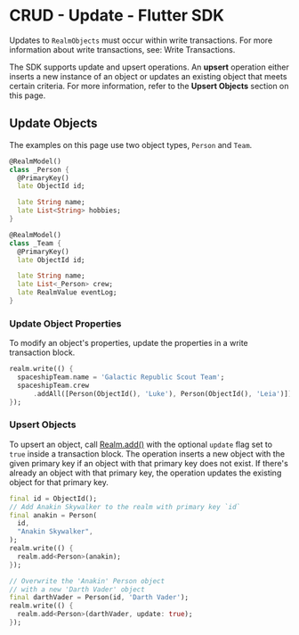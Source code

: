 # CRUD - Update - Flutter SDK
Updates to `RealmObjects` must occur within write transactions. For more
information about write transactions, see: Write Transactions.

The SDK supports update and upsert operations. An **upsert** operation either
inserts a new instance of an object or updates an existing object that meets
certain criteria. For more information, refer to the **Upsert Objects**
section on this page.

## Update Objects
The examples on this page use two object types, `Person` and `Team`.

```dart
@RealmModel()
class _Person {
  @PrimaryKey()
  late ObjectId id;

  late String name;
  late List<String> hobbies;
}

@RealmModel()
class _Team {
  @PrimaryKey()
  late ObjectId id;

  late String name;
  late List<_Person> crew;
  late RealmValue eventLog;
}
```

### Update Object Properties
To modify an object's properties, update the properties in a write transaction
block.

```dart
realm.write(() {
  spaceshipTeam.name = 'Galactic Republic Scout Team';
  spaceshipTeam.crew
      .addAll([Person(ObjectId(), 'Luke'), Person(ObjectId(), 'Leia')]);
});
```

### Upsert Objects
To upsert an object, call [Realm.add()](https://pub.dev/documentation/realm/latest/realm/Realm/add.html)
with the optional `update` flag set to `true` inside a transaction block.
The operation inserts a new object with the given primary key
if an object with that primary key does not exist. If there's already an object
with that primary key, the operation updates the existing object for that
primary key.

```dart
final id = ObjectId();
// Add Anakin Skywalker to the realm with primary key `id`
final anakin = Person(
  id,
  "Anakin Skywalker",
);
realm.write(() {
  realm.add<Person>(anakin);
});

// Overwrite the 'Anakin' Person object
// with a new 'Darth Vader' object
final darthVader = Person(id, 'Darth Vader');
realm.write(() {
  realm.add<Person>(darthVader, update: true);
});
```
